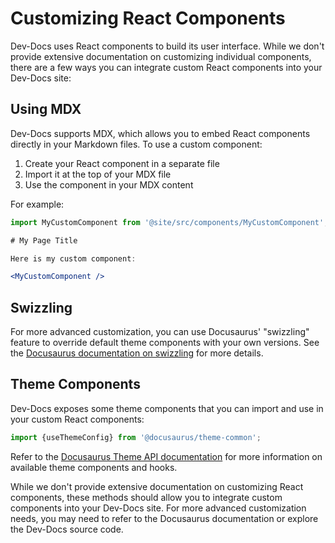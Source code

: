 # Customizing React Components

Dev-Docs uses React components to build its user interface. While we don't provide extensive documentation on customizing individual components, there are a few ways you can integrate custom React components into your Dev-Docs site:

## Using MDX

Dev-Docs supports MDX, which allows you to embed React components directly in your Markdown files. To use a custom component:

1. Create your React component in a separate file
2. Import it at the top of your MDX file
3. Use the component in your MDX content

For example:

```jsx
import MyCustomComponent from '@site/src/components/MyCustomComponent';

# My Page Title

Here is my custom component:

<MyCustomComponent />
```

## Swizzling

For more advanced customization, you can use Docusaurus' "swizzling" feature to override default theme components with your own versions. See the [Docusaurus documentation on swizzling](https://docusaurus.io/docs/swizzling) for more details.

## Theme Components

Dev-Docs exposes some theme components that you can import and use in your custom React components:

```jsx
import {useThemeConfig} from '@docusaurus/theme-common';
```

Refer to the [Docusaurus Theme API documentation](https://docusaurus.io/docs/api/themes/configuration) for more information on available theme components and hooks.

While we don't provide extensive documentation on customizing React components, these methods should allow you to integrate custom components into your Dev-Docs site. For more advanced customization needs, you may need to refer to the Docusaurus documentation or explore the Dev-Docs source code.